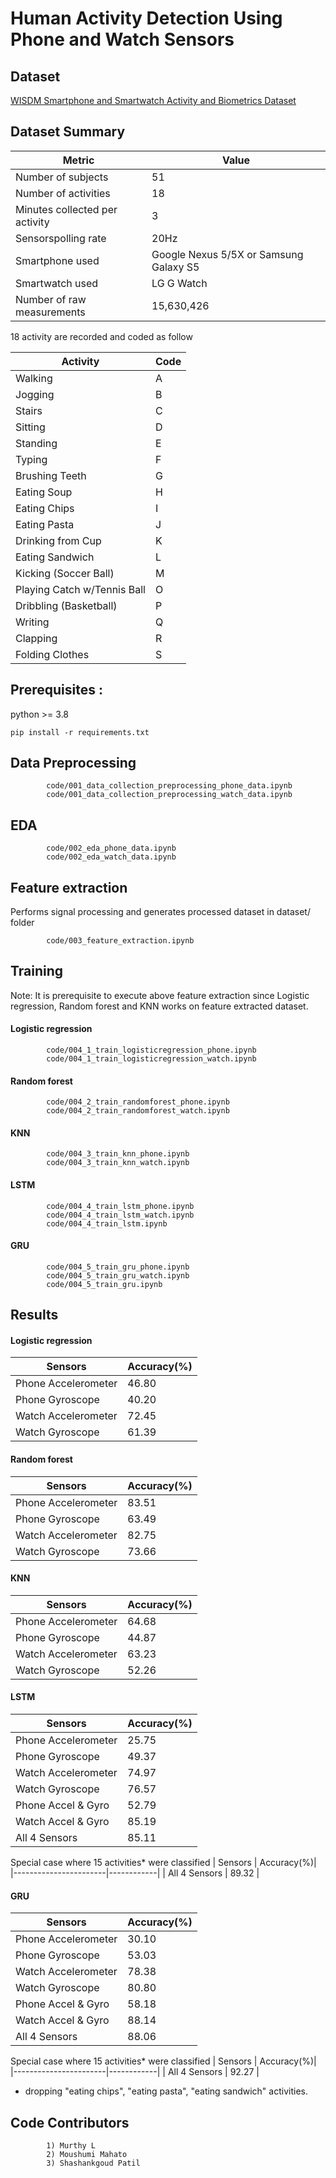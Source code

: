 # Human Activity Detection Using Phone and Watch Sensors
## Dataset
[WISDM Smartphone and Smartwatch Activity and Biometrics Dataset](https://archive.ics.uci.edu/dataset/507/wisdm+smartphone+and+smartwatch+activity+and+biometrics+dataset)

## Dataset Summary
| Metric                         | Value                                  |
|--------------------------------|----------------------------------------|
| Number of subjects             | 51                                     |
| Number of activities           | 18                                     |
| Minutes collected per activity | 3                                      |
| Sensorspolling rate            | 20Hz                                   |
| Smartphone used                | Google Nexus 5/5X or Samsung Galaxy S5 |
| Smartwatch used                | LG G Watch                             |
| Number of raw measurements     | 15,630,426                             |

18 activity are recorded and coded as follow

| Activity                   | Code |
|----------------------------|------|
| Walking                    | A    |
| Jogging                    | B    |
| Stairs                     | C    |
| Sitting                    | D    |
| Standing                   | E    |
| Typing                     | F    |
| Brushing Teeth             | G    |
| Eating Soup                | H    |
| Eating Chips               | I    |
| Eating Pasta               | J    |
| Drinking from Cup          | K    |
| Eating Sandwich            | L    |
| Kicking (Soccer Ball)      | M    |
| Playing Catch w/Tennis Ball| O    |
| Dribbling (Basketball)     | P    |
| Writing                    | Q    |
| Clapping                   | R    |
| Folding Clothes            | S    |

## Prerequisites :
python >= 3.8

    pip install -r requirements.txt



## Data Preprocessing
            code/001_data_collection_preprocessing_phone_data.ipynb
            code/001_data_collection_preprocessing_watch_data.ipynb
## EDA
            code/002_eda_phone_data.ipynb
            code/002_eda_watch_data.ipynb
## Feature extraction
Performs signal processing and generates processed dataset in dataset/ folder

            code/003_feature_extraction.ipynb

## Training
Note: It is prerequisite to execute above feature extraction since Logistic regression, Random forest and KNN works on feature extracted dataset.

#### Logistic regression
            code/004_1_train_logisticregression_phone.ipynb
            code/004_1_train_logisticregression_watch.ipynb

#### Random forest
            code/004_2_train_randomforest_phone.ipynb
            code/004_2_train_randomforest_watch.ipynb

#### KNN
            code/004_3_train_knn_phone.ipynb
            code/004_3_train_knn_watch.ipynb



#### LSTM
            code/004_4_train_lstm_phone.ipynb
            code/004_4_train_lstm_watch.ipynb
            code/004_4_train_lstm.ipynb
#### GRU
            code/004_5_train_gru_phone.ipynb
            code/004_5_train_gru_watch.ipynb
            code/004_5_train_gru.ipynb
## Results


#### Logistic regression
| Sensors               | Accuracy(%)|
|-----------------------|------------|
| Phone Accelerometer   |  46.80     | 
| Phone Gyroscope       |  40.20     |
| Watch Accelerometer   |  72.45     |
| Watch Gyroscope       |  61.39     |

#### Random forest
| Sensors               | Accuracy(%)|
|-----------------------|------------|
| Phone Accelerometer   |  83.51     | 
| Phone Gyroscope       |  63.49     |
| Watch Accelerometer   |  82.75     |
| Watch Gyroscope       |  73.66     |

#### KNN
| Sensors               | Accuracy(%)|
|-----------------------|------------|
| Phone Accelerometer   |  64.68     | 
| Phone Gyroscope       |  44.87     |
| Watch Accelerometer   |  63.23     |
| Watch Gyroscope       |  52.26     |



#### LSTM
| Sensors               | Accuracy(%)|
|-----------------------|------------|
| Phone Accelerometer   |  25.75     | 
| Phone Gyroscope       |  49.37     |
| Watch Accelerometer   |  74.97     |
| Watch Gyroscope       |  76.57     |
| Phone Accel & Gyro    |  52.79     |
| Watch Accel & Gyro    |  85.19     |
| All 4 Sensors         |  85.11     |

Special case where 15 activities* were classified
| Sensors               | Accuracy(%)|
|-----------------------|------------|
| All 4 Sensors         |  89.32     |

#### GRU
| Sensors               | Accuracy(%)|
|-----------------------|------------|
| Phone Accelerometer   |  30.10     | 
| Phone Gyroscope       |  53.03     |
| Watch Accelerometer   |  78.38     |
| Watch Gyroscope       |  80.80     |
| Phone Accel & Gyro    |  58.18     |
| Watch Accel & Gyro    |  88.14     |
| All 4 Sensors         |  88.06     |

Special case where 15 activities* were classified
| Sensors               | Accuracy(%)|
|-----------------------|------------|
| All 4 Sensors         |  92.27     |

* dropping "eating chips", "eating pasta", "eating sandwich" activities.

## Code Contributors 
            1) Murthy L
            2) Moushumi Mahato
            3) Shashankgoud Patil

